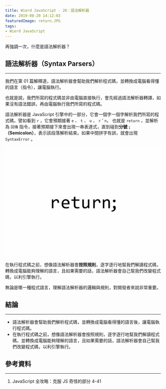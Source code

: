 ```yaml
---
title: Wierd JavaScript - 26：語法解析器
date: 2019-08-20 14:12:03
featuredImage: return.JPG
tags:
- Wierd JavaScript
---
```


再強調一次，什麼是語法解析器？

<!-- more -->

## 語法解析器（Syntax Parsers）
---

我們在第 01 篇解釋道，語法解析器會幫助我們解析程式碼，並轉換成電腦看得懂的語言（指令），讓電腦執行。

也就是說，我們所寫的程式碼並非由電腦直接執行，會先經過語法解析器轉譯，如果沒有語法錯誤，再由電腦執行我們所寫的程式碼。

語法解析器是 JavaScript 引擎中的一部分，它會一個字一個字解析我們所寫的程式碼，譬如看到 `r` ，它會預期接著 `e` 、 `t` 、 `u` 、 `r` ' `n`， 也就是 `return` ，並解析為 `回傳` 指令，接著預期接下來會出現一串表達式，直到碰到**分號 `;` （Semicolon）**，表示該段落解析結束。如果中間拼字有誤，就會出現 `SyntaxError` 。

![語法解析器碰到分號就會視為一個解析段落的結束（圖片源自參考資料 1.）](./return.JPG)

在執行程式碼之前，想像語法解析器會**按照規則**，逐字逐行地幫我們解讀程式碼，轉換成電腦能夠理解的語言，且如果需要的話，語法解析器會自己幫我們改變程式碼，以利引擎執行。

無論是哪一種程式語言，理解語法解析器的邏輯與規則，對開發者來說非常重要。



## 結論
---
* 語法解析器會幫助我們解析程式碼，並轉換成電腦看得懂的語言後，讓電腦執行程式碼。
* 在執行程式碼之前，想像語法解析器會按照規則，逐字逐行地幫我們解讀程式碼，並轉換成電腦能夠理解的語言，且如果需要的話，語法解析器會自己幫我們改變程式碼，以利引擎執行。

## 參考資料
---
1. JavaScript 全攻略：克服 JS 奇怪的部分 4-41


